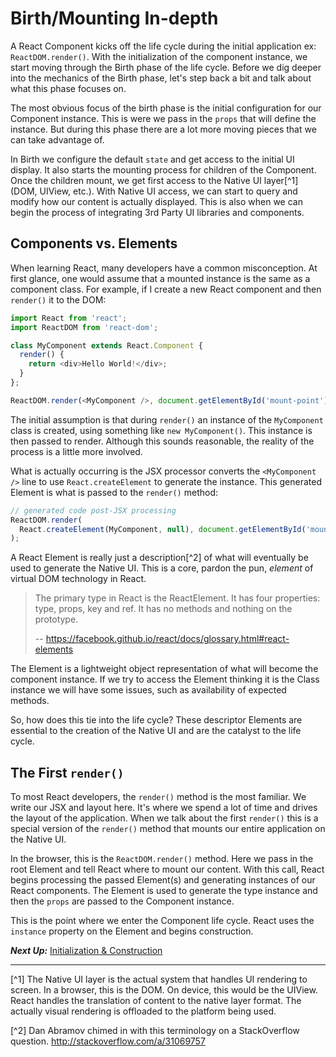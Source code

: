 # Birth/Mounting In-depth
 A React Component kicks off the life cycle during the initial application ex: `ReactDOM.render()`. With the initialization of the component instance, we start moving through the Birth phase of the life cycle. Before we dig deeper into the mechanics of the Birth phase, let's step back a bit and talk about what this phase focuses on.
 
 The most obvious focus of the birth phase is the initial configuration for our Component instance. This is were we pass in the `props` that will define the instance. But during this phase there are a lot more moving pieces that we can take advantage of. 
 
 In Birth we configure the default `state` and get access to the initial UI display. It also starts the mounting process for children of the Component. Once the children mount, we get first access to the Native UI layer[^1] (DOM, UIView, etc.). With Native UI access, we can start to query and modify how our content is actually displayed. This is also when we can begin the process of integrating 3rd Party UI libraries and components.
 
## Components vs. Elements
 When learning React, many developers have a common misconception. At first glance, one would assume that a mounted instance is the same as a component class. For example, if I create a new React component and then `render()` it to the DOM:
 
 ```javascript
 import React from 'react';
 import ReactDOM from 'react-dom';
 
 class MyComponent extends React.Component {
   render() {
     return <div>Hello World!</div>;
   }
 };
 
 ReactDOM.render(<MyComponent />, document.getElementById('mount-point')); 
 ```
 
 The initial assumption is that during `render()` an instance of the `MyComponent` class is created, using something like `new MyComponent()`. This instance is then passed to render. Although this sounds reasonable, the reality of the process is a little more involved.
 
 What is actually occurring is the JSX processor converts the `<MyComponent />` line to use `React.createElement` to generate the instance. This generated Element is what is passed to the `render()` method:
 
 ```javascript
 // generated code post-JSX processing
 ReactDOM.render(
   React.createElement(MyComponent, null), document.getElementById('mount-point')
 );
 ```
 
 A React Element is really just a description[^2] of what will eventually be used to generate  the Native UI. This is a core, pardon the pun, *element* of virtual DOM technology in React.
 
 
> The primary type in React is the ReactElement. It has four properties: type, props, key and ref. It has no methods and nothing on the prototype.
>
> -- https://facebook.github.io/react/docs/glossary.html#react-elements


The Element is a lightweight object representation of what will become the component instance. If we try to access the Element thinking it is the Class instance we will have some issues, such as availability of expected methods. 

So, how does this tie into the life cycle? These descriptor Elements are essential to the creation of the Native UI and are the catalyst to the life cycle.
 
## The First `render()`
 To most React developers, the `render()` method is the most familiar. We write our JSX and layout here. It's where we spend a lot of time and drives the layout of the application. When we talk about the first `render()` this is a special version of the `render()` method that mounts our entire application on the Native UI.

 In the browser, this is the `ReactDOM.render()` method. Here we pass in the root Element and tell React where to mount our content. With this call, React begins processing the passed Element(s) and generating instances of our React components. The Element is used to generate the type instance and then the `props` are passed to the Component instance.

 This is the point where we enter the Component life cycle. React uses the `instance` property on the Element and begins construction.

 
 ***Next Up:*** [Initialization & Construction](birth/initialization_and_construction.md)

---

[^1] The Native UI layer is the actual system that handles UI rendering to screen. In a browser, this is the DOM. On device, this would be the UIView. React handles the translation of content to the native layer format. The actually visual rendering is offloaded to the platform being used.

[^2] Dan Abramov chimed in with this terminology on a StackOverflow question. http://stackoverflow.com/a/31069757